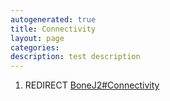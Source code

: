 ```yaml
---
autogenerated: true
title: Connectivity
layout: page
categories: 
description: test description
---
```


1.  REDIRECT [BoneJ2\#Connectivity](BoneJ2#Connectivity)
